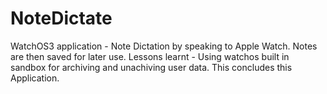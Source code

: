 # NoteDictate
WatchOS3 application - Note Dictation by speaking to Apple Watch. Notes are then saved for later use.
Lessons learnt - Using watchos built in sandbox for archiving and unachiving user data. This concludes this Application.
